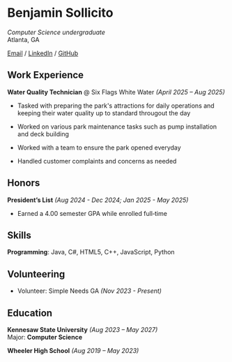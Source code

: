 
# Benjamin Sollicito

_Computer Science undergraduate_  
Atlanta, GA

[Email](mailto:bsollici@students.kennesaw.edu) / [LinkedIn](https://www.linkedin.com/in/benjamin-sollicito-a5b6502b7) / [GitHub](https://github.com/Ben-Soll)

## Work Experience

**Water Quality Technician** @ Six Flags White Water _(April 2025 – Aug 2025)_  

*   Tasked with preparing the park's attractions for daily operations and keeping their water quality up to standard througout the day
    
*   Worked on various park maintenance tasks such as pump installation and deck building
    
*   Worked with a team to ensure the park opened everyday
    
*	Handled customer complaints and concerns as needed
      
    

## Honors

**President’s List** _(Aug 2024 - Dec 2024; Jan 2025 - May 2025)_  

*   Earned a 4.00 semester GPA while enrolled full‑time  
      
    

## Skills

**Programming**: Java, C#, HTML5, C++, JavaScript, Python  
  

## Volunteering

*   Volunteer: Simple Needs GA _(Nov 2023 - Present)_
      
    

## Education

**Kennesaw State University** _(Aug 2023 – May 2027)_  
Major: **Computer Science**

**Wheeler High School** _(Aug 2019 – May 2023)_
